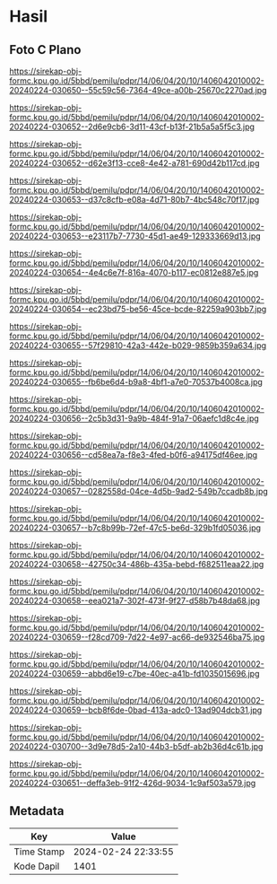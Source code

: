 # Hasil

## Foto C Plano

https://sirekap-obj-formc.kpu.go.id/5bbd/pemilu/pdpr/14/06/04/20/10/1406042010002-20240224-030650--55c59c56-7364-49ce-a00b-25670c2270ad.jpg

https://sirekap-obj-formc.kpu.go.id/5bbd/pemilu/pdpr/14/06/04/20/10/1406042010002-20240224-030652--2d6e9cb6-3d11-43cf-b13f-21b5a5a5f5c3.jpg

https://sirekap-obj-formc.kpu.go.id/5bbd/pemilu/pdpr/14/06/04/20/10/1406042010002-20240224-030652--d62e3f13-cce8-4e42-a781-690d42b117cd.jpg

https://sirekap-obj-formc.kpu.go.id/5bbd/pemilu/pdpr/14/06/04/20/10/1406042010002-20240224-030653--d37c8cfb-e08a-4d71-80b7-4bc548c70f17.jpg

https://sirekap-obj-formc.kpu.go.id/5bbd/pemilu/pdpr/14/06/04/20/10/1406042010002-20240224-030653--e23117b7-7730-45d1-ae49-129333669d13.jpg

https://sirekap-obj-formc.kpu.go.id/5bbd/pemilu/pdpr/14/06/04/20/10/1406042010002-20240224-030654--4e4c6e7f-816a-4070-b117-ec0812e887e5.jpg

https://sirekap-obj-formc.kpu.go.id/5bbd/pemilu/pdpr/14/06/04/20/10/1406042010002-20240224-030654--ec23bd75-be56-45ce-bcde-82259a903bb7.jpg

https://sirekap-obj-formc.kpu.go.id/5bbd/pemilu/pdpr/14/06/04/20/10/1406042010002-20240224-030655--57f29810-42a3-442e-b029-9859b359a634.jpg

https://sirekap-obj-formc.kpu.go.id/5bbd/pemilu/pdpr/14/06/04/20/10/1406042010002-20240224-030655--fb6be6d4-b9a8-4bf1-a7e0-70537b4008ca.jpg

https://sirekap-obj-formc.kpu.go.id/5bbd/pemilu/pdpr/14/06/04/20/10/1406042010002-20240224-030656--2c5b3d31-9a9b-484f-91a7-06aefc1d8c4e.jpg

https://sirekap-obj-formc.kpu.go.id/5bbd/pemilu/pdpr/14/06/04/20/10/1406042010002-20240224-030656--cd58ea7a-f8e3-4fed-b0f6-a94175df46ee.jpg

https://sirekap-obj-formc.kpu.go.id/5bbd/pemilu/pdpr/14/06/04/20/10/1406042010002-20240224-030657--0282558d-04ce-4d5b-9ad2-549b7ccadb8b.jpg

https://sirekap-obj-formc.kpu.go.id/5bbd/pemilu/pdpr/14/06/04/20/10/1406042010002-20240224-030657--b7c8b99b-72ef-47c5-be6d-329b1fd05036.jpg

https://sirekap-obj-formc.kpu.go.id/5bbd/pemilu/pdpr/14/06/04/20/10/1406042010002-20240224-030658--42750c34-486b-435a-bebd-f682511eaa22.jpg

https://sirekap-obj-formc.kpu.go.id/5bbd/pemilu/pdpr/14/06/04/20/10/1406042010002-20240224-030658--eea021a7-302f-473f-9f27-d58b7b48da68.jpg

https://sirekap-obj-formc.kpu.go.id/5bbd/pemilu/pdpr/14/06/04/20/10/1406042010002-20240224-030659--f28cd709-7d22-4e97-ac66-de932546ba75.jpg

https://sirekap-obj-formc.kpu.go.id/5bbd/pemilu/pdpr/14/06/04/20/10/1406042010002-20240224-030659--abbd6e19-c7be-40ec-a41b-fd1035015696.jpg

https://sirekap-obj-formc.kpu.go.id/5bbd/pemilu/pdpr/14/06/04/20/10/1406042010002-20240224-030659--bcb8f6de-0bad-413a-adc0-13ad904dcb31.jpg

https://sirekap-obj-formc.kpu.go.id/5bbd/pemilu/pdpr/14/06/04/20/10/1406042010002-20240224-030700--3d9e78d5-2a10-44b3-b5df-ab2b36d4c61b.jpg

https://sirekap-obj-formc.kpu.go.id/5bbd/pemilu/pdpr/14/06/04/20/10/1406042010002-20240224-030651--deffa3eb-91f2-426d-9034-1c9af503a579.jpg


## Metadata

| Key        | Value               |
| ---------- | ------------------- |
| Time Stamp | 2024-02-24 22:33:55 |
| Kode Dapil | 1401                |



